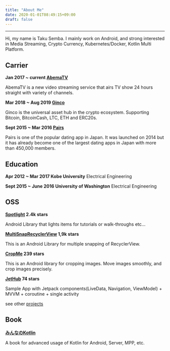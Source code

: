 ```yaml
---
title: "About Me"
date: 2020-01-01T08:49:15+09:00
draft: false
---
```

---

Hi, my name is Taku Semba.
I mainly work on Android, and strong interested in Media Streaming, Crypto Currency, Kubernetes/Docker, Kotlin Multi Platform.

## Carrier

**Jan 2017 ~ current [AbemaTV](https://play.google.com/store/apps/details?id=tv.abema)**

AbemaTV is a new video streaming service that airs TV show 24 hours straight with variety of channels.

**Mar 2018 ~ Aug 2019 [Ginco](https://ginco.io/en/)**

Ginco is the universal asset hub in the crypto ecosystem. Supporting Bitcoin, BitcoinCash, LTC, ETH and ERC20s.

**Sept 2015 ~ Mar 2016 [Pairs](https://eure.jp)**

Pairs is one of the popular dating app in Japan. It was launched on 2014 but it has already become one of the largest dating apps in Japan with more than 450,000 members.

## Education

**Apr 2012 ~ Mar 2017 Kobe University** Electrical Engineering

**Sept 2015 ~ June 2016 University of Washington** Electrical Engineering

## OSS

**[Spotlight](https://github.com/TakuSemba/Spotlight) 2.4k stars**

Android Library that lights items for tutorials or walk-throughs etc...

**[MultiSnapRecyclerView](https://github.com/TakuSemba/MultiSnapRecyclerView) 1,9k stars** 

This is an Android Library for multiple snapping of RecyclerView.

**[CropMe](https://github.com/TakuSemba/CropMe) 239 stars**

This is an Android library for cropping images. Move images smoothly, and crop images precisely.

**[JetHub](https://github.com/TakuSemba/JetHub) 74 stars**

Sample App with Jetpack components(LiveData, Navigation, ViewModel) + MVVM + coroutine + single activity

see other [projects](https://github.com/TakuSemba)

## Book

**[みんなのKotlin](https://www.amazon.co.jp/%E3%81%BF%E3%82%93%E3%81%AA%E3%81%AEKotlin-%E7%8F%BE%E5%A0%B4%E3%81%A7%E5%BD%B9%E7%AB%8B%E3%81%A4%E6%9C%80%E6%96%B0%E3%83%8E%E3%82%A6%E3%83%8F%E3%82%A6-%E6%84%9B%E6%BE%A4-%E8%90%8C/dp/4297109174)**

A book for advanced usage of Kotlin for Android, Server, MPP, etc.
